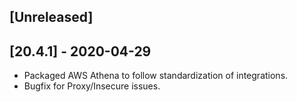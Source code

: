 ## [Unreleased]


## [20.4.1] - 2020-04-29
* Packaged AWS Athena to follow standardization of integrations.
* Bugfix for Proxy/Insecure issues.